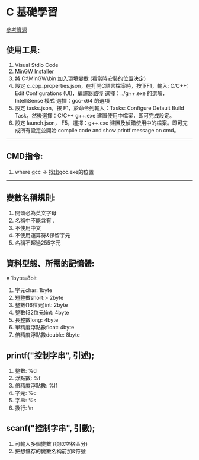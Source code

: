 # C 基礎學習

[參考資源](https://leolistudio.com/how-to-use-vscode-write-cpp/)

## 使用工具:
1. Visual Stdio Code
2. [MinGW Installer](https://zh-tw.osdn.net/projects/mingw/releases/68260)
3. 將 C:\MinGW\bin 加入環境變數 (看當時安裝的位置決定)
4. 設定 c_cpp_properties.json，在打開C語言檔案時，按下F1，輸入: C/C++: Edit Configurations (UI)，編譯器路徑 選擇：../g++.exe 的選項，IntelliSense 模式 選擇：gcc-x64 的選項
5. 設定 tasks.json，按 F1，於命令列輸入：Tasks: Configure Default Build Task，然後選擇：C/C++ g++.exe 建置使用中檔案，即可完成設定。
6. 設定 launch.json， F5，選擇：g++.exe 建置及偵錯使用中的檔案。即可完成所有設定並開始 compile code and show printf message on cmd。



---

## CMD指令:

1. where gcc -> 找出gcc.exe的位置


---

## 變數名稱規則:

1. 開頭必為英文字母
2. 名稱中不能含有 .
3. 不使用中文
4. 不使用運算符&保留字元
5. 名稱不超過255字元

## 資料型態、所需的記憶體:
※ 1byte=8bit
1. 字元char: 1byte
2. 短整數short:> 2byte
3. 整數(16位元)int: 2byte
4. 整數(32位元)int: 4byte
5. 長整數long: 4byte
6. 單精度浮點數float: 4byte
7. 倍精度浮點數double: 8byte

## printf("控制字串", 引述);

1. 整數: %d
2. 浮點數: %f
3. 倍精度浮點數: %lf
4. 字元: %c
5. 字串: %s
6. 換行: \n

## scanf("控制字串", 引數);

1. 可輸入多個變數 (須以空格區分)
2. 把想儲存的變數名稱前加&符號
